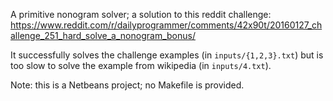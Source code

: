 A primitive nonogram solver; a solution to this reddit challenge: https://www.reddit.com/r/dailyprogrammer/comments/42x90t/20160127_challenge_251_hard_solve_a_nonogram_bonus/

It successfully solves the challenge examples (in `inputs/{1,2,3}.txt`) but is
too slow to solve the example from wikipedia (in `inputs/4.txt`).

Note: this is a Netbeans project; no Makefile is provided.
